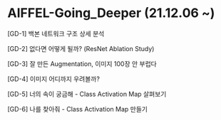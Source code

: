 # AIFFEL-Going_Deeper (21.12.06 ~)

[GD-1] 백본 네트워크 구조 상세 분석

[GD-2] 없다면 어떻게 될까? (ResNet Ablation Study)

[GD-3] 잘 만든 Augmentation, 이미지 100장 안 부럽다

[GD-4] 이미지 어디까지 우려볼까?

[GD-5] 너의 속이 궁금해 - Class Activation Map 살펴보기

[GD-6] 나를 찾아줘 - Class Activation Map 만들기

